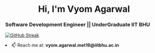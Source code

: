 <h1 align="center">Hi, I'm Vyom Agarwal</h1>
<h3 align="left">Software Development Engineer || UnderGraduate IIT BHU </h3>

[![GitHub Streak](https://github-readme-streak-stats.herokuapp.com/?user=vyster&hide_border=true&stroke=fff&sideNums=fff&currStreakNum=fff&currStreakLabel=fff&dates=fff&sideLabels=fd6dab&background=0d1117&fire=fd6dab&ring=fd6dab)](https://git.io/streak-stats)


<li align="left"> 📫 Reach me at: <b>vyom.agarwal.met16@iitbhu.ac.in</b></li>
